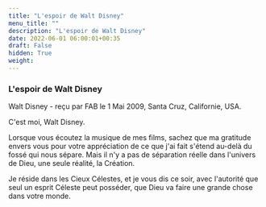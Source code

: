 ```yaml
---
title: "L'espoir de Walt Disney"
menu_title: ""
description: "L'espoir de Walt Disney"
date: 2022-06-01 06:00:01+00:35
draft: False
hidden: True
weight:
---
```

### L'espoir de Walt Disney

Walt Disney - reçu par FAB le 1 Mai 2009, Santa Cruz, Californie, USA.

C'est moi, Walt Disney.

Lorsque vous écoutez la musique de mes films, sachez que ma gratitude envers vous pour votre appréciation de ce que j'ai fait s'étend au-delà du fossé qui nous sépare. Mais il n'y a pas de séparation réelle dans l'univers de Dieu, une seule réalité, la Création.

Je réside dans les Cieux Célestes, et je vous dis ce soir, avec l'autorité que seul un esprit Céleste peut posséder, que Dieu va faire une grande chose dans votre monde.